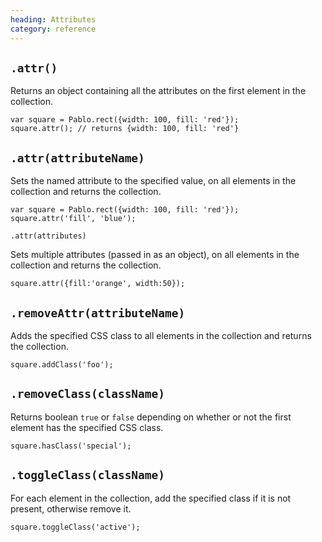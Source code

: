 ```yaml
--- 
heading: Attributes
category: reference
---
```




`.attr()`
--

Returns an object containing all the attributes on the first element in the collection.

    var square = Pablo.rect({width: 100, fill: 'red'});
    square.attr(); // returns {width: 100, fill: 'red'}


`.attr(attributeName)`
-

Sets the named attribute to the specified value, on all elements in the collection and returns the collection.

    var square = Pablo.rect({width: 100, fill: 'red'});
    square.attr('fill', 'blue');


`.attr(attributes)`


Sets multiple attributes (passed in as an object), on all elements in the collection and returns the collection.

    square.attr({fill:'orange', width:50});


`.removeAttr(attributeName)`
-

Adds the specified CSS class to all elements in the collection and returns the collection.

	square.addClass('foo');


`.removeClass(className)`
--

Returns boolean `true` or `false` depending on whether or not the first element has the specified CSS class.

	square.hasClass('special');


`.toggleClass(className)`
----

For each element in the collection, add the specified class if it is not present, otherwise remove it.

	square.toggleClass('active');
